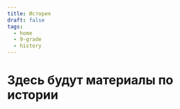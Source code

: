 ```yaml
---
title: История
draft: false
tags:
  - home
  - 9-grade
  - history
---
```


# Здесь будут материалы по истории